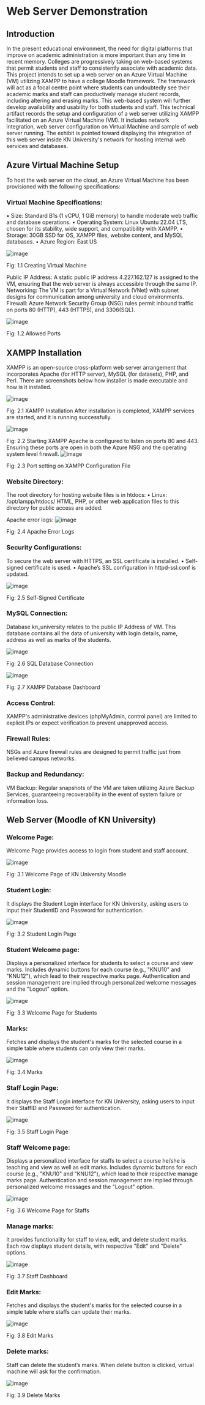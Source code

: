 # Web Server Demonstration
## Introduction
In the present educational environment, the need for digital platforms that improve on academic administration is more important than any time in recent memory. Colleges are progressively taking on web-based systems that permit students and staff to consistently associate with academic data. This project intends to set up a web server on an Azure Virtual Machine (VM) utilizing XAMPP to have a college Moodle framework. The framework will act as a focal centre point where students can undoubtedly see their academic marks and staff can productively manage student records, including altering and erasing marks. This web-based system will further develop availability and usability for both students and staff.
This technical artifact records the setup and configuration of a web server utilizing XAMPP facilitated on an Azure Virtual Machine (VM). It includes network integration, web server configuration on Virtual Machine and sample of web server running. The exhibit is pointed toward displaying the integration of this web server inside KN University's network for hosting internal web services and databases.

## Azure Virtual Machine Setup
To host the web server on the cloud, an Azure Virtual Machine has been provisioned with the following specifications:

### Virtual Machine Specifications:
•	Size: Standard B1s (1 vCPU, 1 GiB memory) to handle moderate web traffic and database operations.
•	Operating System: Linux Ubuntu 22.04 LTS, chosen for its stability, wide support, and compatibility with XAMPP.
•	Storage: 30GB SSD for OS, XAMPP files, website content, and MySQL databases.
•	Azure Region: East US

![image](https://github.com/user-attachments/assets/39911ecb-7090-44c6-9806-bc97292a462b)

Fig: 1.1 Creating Virtual Machine

Public IP Address: A static public IP address 4.227.162.127 is assigned to the VM, ensuring that the web server is always accessible through the same IP. 
Networking:
The VM is part for a Virtual Network (VNet) with subnet designs for communication among university and cloud environments.
Firewall: Azure Network Security Group (NSG) rules permit inbound traffic on ports 80 (HTTP), 443 (HTTPS), and 3306(SQL).

 ![image](https://github.com/user-attachments/assets/a5ce2766-2f60-4035-901e-a61d6bdfda36)

   Fig: 1.2 Allowed Ports

## XAMPP Installation
XAMPP is an open-source cross-platform web server arrangement that incorporates Apache (for HTTP server), MySQL (for datasets), PHP, and Perl. There are screenshots below how installer is made executable and how is it installed.

 ![image](https://github.com/user-attachments/assets/dc39dade-8f8e-4e5a-904f-c5af48058230)

Fig: 2.1 XAMPP Installation
After installation is completed, XAMPP services are started, and it is running successfully. 

 ![image](https://github.com/user-attachments/assets/e2715394-9b04-4a48-80f3-1fe493c1099d)

Fig: 2.2 Starting XAMPP
Apache is configured to listen on ports 80 and 443. Ensuring these ports are open in both the Azure NSG and the operating system level firewall.
 ![image](https://github.com/user-attachments/assets/72b7b897-fa9c-49cf-af68-9ddcd80b9a02)

Fig: 2.3 Port setting on XAMPP Configuration File

### Website Directory:
The root directory for hosting website files is in htdocs:
•	Linux: /opt/lampp/htdocs/
HTML, PHP, or other web application files to this directory for public access are added.

Apache error logs:
 ![image](https://github.com/user-attachments/assets/06932488-cd60-4360-9850-aa6d23024bf0)

Fig: 2.4 Apache Error Logs

### Security Configurations:
To secure the web server with HTTPS, an SSL certificate is installed.
•	Self-signed certificate is used.
•	 Apache’s SSL configuration in httpd-ssl.conf is updated.

 ![image](https://github.com/user-attachments/assets/770dbc25-803a-425a-ac0b-8c6da243847b)

Fig: 2.5 Self-Signed Certificate
### MySQL Connection:
Database kn_university relates to the public IP Address of VM. This database contains all the data of university with login details, name, address as well as marks of the students. 

 ![image](https://github.com/user-attachments/assets/8f4d4615-9a6d-483e-bc2a-2883679d1b71)

Fig: 2.6 SQL Database Connection

 ![image](https://github.com/user-attachments/assets/3dc9b14d-5daa-4081-b5c4-2f896627ea2f)

Fig: 2.7 XAMPP Database Dashboard



### Access Control:
XAMPP's administrative devices (phpMyAdmin, control panel) are limited to explicit IPs or expect verification to prevent unapproved access.

### Firewall Rules:
NSGs and Azure firewall rules are designed to permit traffic just from believed campus networks.

### Backup and Redundancy:
VM Backup: Regular snapshots of the VM are taken utilizing Azure Backup Services, guaranteeing recoverability in the event of system failure or information loss.


## Web Server (Moodle of KN University)

### Welcome Page:
Welcome Page provides access to login from student and staff account.

 ![image](https://github.com/user-attachments/assets/e30066be-da9b-4e21-9ac8-329c761d92a9)

Fig: 3.1 Welcome Page of KN University Moodle


### Student Login:
It displays the Student Login interface for KN University, asking users to input their StudentID and Password for authentication.

 ![image](https://github.com/user-attachments/assets/56e89ce7-1c3e-4a7c-9271-fa137e83dc54)

Fig: 3.2 Student Login Page 


### Student Welcome page:
Displays a personalized interface for students to select a course and view marks. Includes dynamic buttons for each course (e.g., "KNU10" and "KNU12"), which lead to their respective marks page. Authentication and session management are implied through personalized welcome messages and the "Logout" option.

 ![image](https://github.com/user-attachments/assets/ec37483a-fd45-4027-bf0a-1a9fdb4cea3f)

Fig: 3.3 Welcome Page for Students

### Marks:
Fetches and displays the student's marks for the selected course in a simple table where students can only view their marks.

 ![image](https://github.com/user-attachments/assets/d87fcb14-e5c5-49d2-bb67-bec4654af28a)

Fig: 3.4 Marks 

### Staff Login Page:
It displays the Staff Login interface for KN University, asking users to input their StaffID and Password for authentication.

 ![image](https://github.com/user-attachments/assets/51674261-7bc6-4c9b-adea-26a71d54bd8a)

Fig: 3.5 Staff Login Page 

### Staff Welcome page:
Displays a personalized interface for staffs to select a course he/she is teaching and view as well as edit marks. Includes dynamic buttons for each course (e.g., "KNU10" and "KNU12"), which lead to their respective manage marks page. Authentication and session management are implied through personalized welcome messages and the "Logout" option.

 ![image](https://github.com/user-attachments/assets/3fc80bc7-d356-4ed9-b90a-fe8d158c8b23)

Fig: 3.6 Welcome Page for Staffs

### Manage marks:
It provides functionality for staff to view, edit, and delete student marks. Each row displays student details, with respective "Edit" and "Delete" options. 

 ![image](https://github.com/user-attachments/assets/db25f946-94f0-4fed-aa60-1a8b4178a81e)

Fig: 3.7 Staff Dashboard

### Edit Marks:
Fetches and displays the student's marks for the selected course in a simple table where staffs can update their marks.

 ![image](https://github.com/user-attachments/assets/2e185ee6-6772-4109-9180-5d1112721a63)

Fig: 3.8 Edit Marks
### Delete marks:
Staff can delete the student’s marks. When delete button is clicked, virtual machine will ask for the confirmation.

 ![image](https://github.com/user-attachments/assets/b8ec5ed0-ee01-453c-928f-e00fa1ae8513)

Fig: 3.9 Delete Marks

